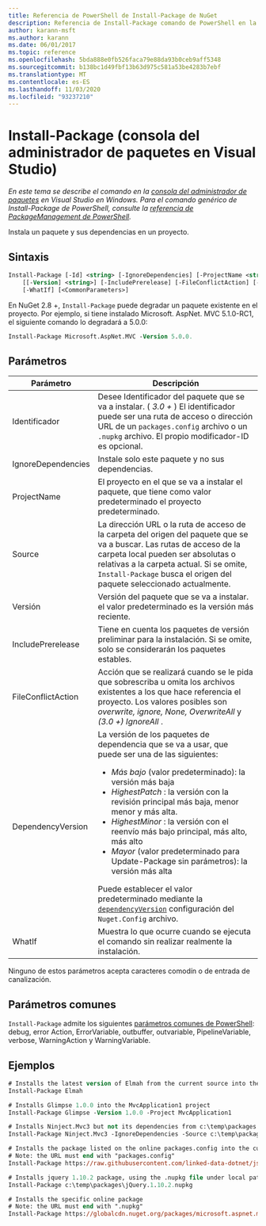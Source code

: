 ```yaml
---
title: Referencia de PowerShell de Install-Package de NuGet
description: Referencia de Install-Package comando de PowerShell en la consola del administrador de paquetes NuGet en Visual Studio.
author: karann-msft
ms.author: karann
ms.date: 06/01/2017
ms.topic: reference
ms.openlocfilehash: 5bda888e0fb526faca79e88da93b0ceb9aff5348
ms.sourcegitcommit: b138bc1d49fbf13b63d975c581a53be4283b7ebf
ms.translationtype: MT
ms.contentlocale: es-ES
ms.lasthandoff: 11/03/2020
ms.locfileid: "93237210"
---
```

# <a name="install-package-package-manager-console-in-visual-studio"></a>Install-Package (consola del administrador de paquetes en Visual Studio)

*En este tema se describe el comando en la [consola del administrador de paquetes](../../consume-packages/install-use-packages-powershell.md) en Visual Studio en Windows. Para el comando genérico de Install-Package de PowerShell, consulte la [referencia de PackageManagement de PowerShell](/powershell/module/packagemanagement/?view=powershell-6).*

Instala un paquete y sus dependencias en un proyecto.

## <a name="syntax"></a>Sintaxis

```ps
Install-Package [-Id] <string> [-IgnoreDependencies] [-ProjectName <string>] [[-Source] <string>] 
    [[-Version] <string>] [-IncludePrerelease] [-FileConflictAction] [-DependencyVersion]
    [-WhatIf] [<CommonParameters>]
```

En NuGet 2.8 +, `Install-Package` puede degradar un paquete existente en el proyecto. Por ejemplo, si tiene instalado Microsoft. AspNet. MVC 5.1.0-RC1, el siguiente comando lo degradará a 5.0.0:

```ps
Install-Package Microsoft.AspNet.MVC -Version 5.0.0.
```

## <a name="parameters"></a>Parámetros

| Parámetro | Descripción |
| --- | --- |
| Identificador | Desee Identificador del paquete que se va a instalar. ( *3.0 +* ) El identificador puede ser una ruta de acceso o dirección URL de un `packages.config` archivo o un `.nupkg` archivo. El propio modificador-ID es opcional. |
| IgnoreDependencies | Instale solo este paquete y no sus dependencias. |
| ProjectName | El proyecto en el que se va a instalar el paquete, que tiene como valor predeterminado el proyecto predeterminado. |
| Source | La dirección URL o la ruta de acceso de la carpeta del origen del paquete que se va a buscar. Las rutas de acceso de la carpeta local pueden ser absolutas o relativas a la carpeta actual. Si se omite, `Install-Package` busca el origen del paquete seleccionado actualmente. |
| Versión | Versión del paquete que se va a instalar. el valor predeterminado es la versión más reciente. |
| IncludePrerelease | Tiene en cuenta los paquetes de versión preliminar para la instalación. Si se omite, solo se considerarán los paquetes estables. |
| FileConflictAction | Acción que se realizará cuando se le pida que sobrescriba u omita los archivos existentes a los que hace referencia el proyecto. Los valores posibles son *overwrite, ignore, None, OverwriteAll* y *(3.0 +)* *IgnoreAll* . |
| DependencyVersion | La versión de los paquetes de dependencia que se va a usar, que puede ser una de las siguientes:<br/><ul><li>*Más bajo* (valor predeterminado): la versión más baja</li><li>*HighestPatch* : la versión con la revisión principal más baja, menor menor y más alta.</li><li>*HighestMinor* : la versión con el reenvío más bajo principal, más alto, más alto</li><li>*Mayor* (valor predeterminado para Update-Package sin parámetros): la versión más alta</li></ul>Puede establecer el valor predeterminado mediante la [`dependencyVersion`](../nuget-config-file.md#config-section) configuración del `Nuget.Config` archivo. |
| WhatIf | Muestra lo que ocurre cuando se ejecuta el comando sin realizar realmente la instalación. |

Ninguno de estos parámetros acepta caracteres comodín o de entrada de canalización.

## <a name="common-parameters"></a>Parámetros comunes

`Install-Package` admite los siguientes [parámetros comunes de PowerShell](/powershell/module/microsoft.powershell.core/about/about_commonparameters): debug, error Action, ErrorVariable, outbuffer, outvariable, PipelineVariable, verbose, WarningAction y WarningVariable.

## <a name="examples"></a>Ejemplos

```ps
# Installs the latest version of Elmah from the current source into the default project
Install-Package Elmah

# Installs Glimpse 1.0.0 into the MvcApplication1 project
Install-Package Glimpse -Version 1.0.0 -Project MvcApplication1

# Installs Ninject.Mvc3 but not its dependencies from c:\temp\packages
Install-Package Ninject.Mvc3 -IgnoreDependencies -Source c:\temp\packages

# Installs the package listed on the online packages.config into the current project
# Note: the URL must end with "packages.config"
Install-Package https://raw.githubusercontent.com/linked-data-dotnet/json-ld.net/master/.nuget/packages.config

# Installs jquery 1.10.2 package, using the .nupkg file under local path of c:\temp\packages
Install-Package c:\temp\packages\jQuery.1.10.2.nupkg

# Installs the specific online package
# Note: the URL must end with ".nupkg"
Install-Package https://globalcdn.nuget.org/packages/microsoft.aspnet.mvc.5.2.3.nupkg
```